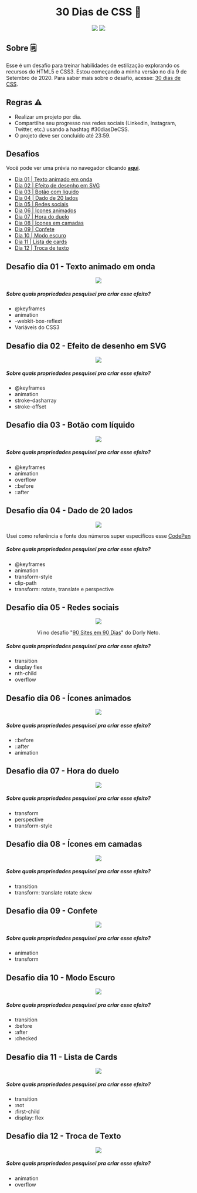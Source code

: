 <h1 align="center"> 30 Dias de CSS 📅 </h1>

<p align="center">
  <img src="https://img.shields.io/github/last-commit/tiagoalcantara/30-dias-de-CSS" />
  <img src="https://img.shields.io/github/license/tiagoalcantara/30-dias-de-CSS" />
</p>

## Sobre 🗒
Esse é um desafio para treinar habilidades de estilização explorando os recursos do HTML5 e CSS3. Estou começando a minha versão no dia 9 de Setembro de 2020. Para saber mais sobre o desafio, acesse: [30 dias de CSS](https://github.com/MilenaCarecho/30diasDeCSS).

## Regras ⚠️
* Realizar um projeto por dia.
* Compartilhe seu progresso nas redes sociais (Linkedin, Instagram, Twitter, etc.) usando a hashtag #30diasDeCSS.
* O projeto deve ser concluído até 23:59.

## Desafios
Você pode ver uma prévia no navegador clicando <strong>[aqui](https://tiagoalcantara-30diasdecss.netlify.app/)</strong>.

* [Dia 01 | Texto animado em onda](#id01)
* [Dia 02 | Efeito de desenho em SVG](#id02)
* [Dia 03 | Botão com líquido](#id03)
* [Dia 04 | Dado de 20 lados](#id04)
* [Dia 05 | Redes sociais](#id05)
* [Dia 06 | Ícones animados](#id06)
* [Dia 07 | Hora do duelo](#id07)
* [Dia 08 | Ícones em camadas](#id08)
* [Dia 09 | Confete](#id09)
* [Dia 10 | Modo escuro](#id10)
* [Dia 11 | Lista de cards](#id11)
* [Dia 12 | Troca de texto](#id12)

##  Desafio dia 01 - Texto animado em onda <a name="id01"></a>
<p align="center"><img src="https://i.imgur.com/xUNCVrB.gif" /></p>

##### Sobre quais propriedades pesquisei pra criar esse efeito? 
* @keyframes
* animation
* -webkit-box-reflext 
* Variáveis do CSS3

##  Desafio dia 02 - Efeito de desenho em SVG <a name="id02"></a>
<p align="center"><img src="https://i.imgur.com/c2c4QIO.gif" /></p>

##### Sobre quais propriedades pesquisei pra criar esse efeito? 
* @keyframes
* animation
* stroke-dasharray
* stroke-offset

##  Desafio dia 03 - Botão com líquido <a name="id03"></a>
<p align="center"><img src="https://i.imgur.com/BCK0Pkp.gif" /></p>

##### Sobre quais propriedades pesquisei pra criar esse efeito? 
* @keyframes
* animation
* overflow
* ::before
* ::after

##  Desafio dia 04 - Dado de 20 lados <a name="id04"></a>
<p align="center"><img src="https://i.imgur.com/steu2If.gif" /></p>
<p align="center">Usei como referência e fonte dos números super específicos esse <a target="_blank" href="https://codepen.io/vcurd/pen/RwaQPrb">CodePen</a></p>

##### Sobre quais propriedades pesquisei pra criar esse efeito? 
* @keyframes
* animation
* transform-style
* clip-path
* transform: rotate, translate e perspective

##  Desafio dia 05 - Redes sociais <a name="id05"></a>
<p align="center"><img src="https://i.imgur.com/xjAhtI5.gif" /></p>
<p align="center">Vi no desafio "<a target="_blank" href="https://github.com/dorlyneto/90sites90days">90 Sites em 90 Dias</a>" do Dorly Neto.</p>

##### Sobre quais propriedades pesquisei pra criar esse efeito? 
* transition
* display flex
* nth-child
* overflow

##  Desafio dia 06 - Ícones animados <a name="id06"></a>

<p align="center"><img src="https://i.imgur.com/tjMSs0R.gif" /></p>

##### Sobre quais propriedades pesquisei pra criar esse efeito? 
* ::before
* ::after
* animation

##  Desafio dia 07 - Hora do duelo <a name="id07"></a>
<p align="center"><img src="https://i.imgur.com/tKs6P3z.gif" /></p>

##### Sobre quais propriedades pesquisei pra criar esse efeito? 
* transform
* perspective
* transform-style

##  Desafio dia 08 - Ícones em camadas <a name="id08"></a>
<p align="center"><img src="https://i.imgur.com/f8cL3nO.gif" /></p>

##### Sobre quais propriedades pesquisei pra criar esse efeito? 
* transition
* transform: translate rotate skew

##  Desafio dia 09 - Confete <a name="id09"></a>
<p align="center"><img src="https://i.imgur.com/awTKUcl.gif" /></p>

##### Sobre quais propriedades pesquisei pra criar esse efeito? 
* animation
* transform

##  Desafio dia 10 - Modo Escuro <a name="id10"></a>
<p align="center"><img src="https://i.imgur.com/5kOye14.gif" /></p>

##### Sobre quais propriedades pesquisei pra criar esse efeito? 
* transition
* :before
* :after
* :checked

##  Desafio dia 11 - Lista de Cards <a name="id11"></a>
<p align="center"><img src="https://i.imgur.com/3S6VPwB.gif" /></p>

##### Sobre quais propriedades pesquisei pra criar esse efeito? 
* transition
* :not
* :first-child
* display: flex

##  Desafio dia 12 - Troca de Texto <a name="id12"></a>
<p align="center"><img src="https://i.imgur.com/IH8syP7.gif" /></p>

##### Sobre quais propriedades pesquisei pra criar esse efeito? 
* animation
* overflow